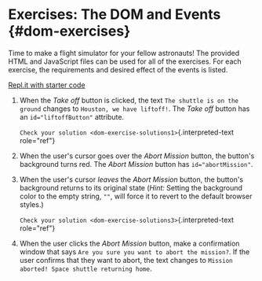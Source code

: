 # Exercises: The DOM and Events {#dom-exercises}

Time to make a flight simulator for your fellow astronauts! The provided
HTML and JavaScript files can be used for all of the exercises. For each
exercise, the requirements and desired effect of the events is listed.

[Repl.it with starter
code](https://repl.it/@launchcode/Exercises-DOM-and-Events)

1.  When the *Take off* button is clicked, the text
    `The shuttle is on the ground` changes to
    `Houston, we have liftoff!`. The *Take off* button has an
    `id="liftoffButton"` attribute.

    `Check your solution <dom-exercise-solutions1>`{.interpreted-text
    role="ref"}

2.  When the user\'s cursor goes over the *Abort Mission* button, the
    button\'s background turns red. The *Abort Mission* button has
    `id="abortMission"`.

3.  When the user\'s cursor *leaves* the *Abort Mission* button, the
    button\'s background returns to its original state (*Hint:* Setting
    the background color to the empty string, `""`, will force it to
    revert to the default browser styles.)

    `Check your solution <dom-exercise-solutions3>`{.interpreted-text
    role="ref"}

4.  When the user clicks the *Abort Mission* button, make a confirmation
    window that says `Are you sure you want to abort the mission?`. If
    the user confirms that they want to abort, the text changes to
    `Mission aborted! Space shuttle returning home`.
